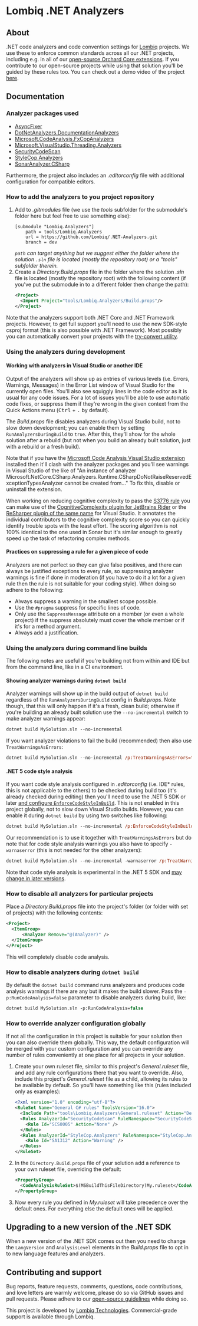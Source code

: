 # Lombiq .NET Analyzers



## About

.NET code analyzers and code convention settings for [Lombiq](https://lombiq.com) projects. We use these to enforce common standards across all our .NET projects, including e.g. in all of our [open-source Orchard Core extensions](https://github.com/Lombiq/Open-Source-Orchard-Core-Extensions). If you contribute to our open-source projects while using that solution you'll be guided by these rules too. You can check out a demo video of the project [here](https://www.youtube.com/watch?v=dtbGRi3Cezs).


## Documentation

### Analyzer packages used

- [AsyncFixer](https://www.nuget.org/packages/AsyncFixer)
- [DotNetAnalyzers.DocumentationAnalyzers](https://www.nuget.org/packages/DotNetAnalyzers.DocumentationAnalyzers/)
- [Microsoft.CodeAnalysis.FxCopAnalyzers](https://www.nuget.org/packages/Microsoft.CodeAnalysis.FxCopAnalyzers/)
- [Microsoft.VisualStudio.Threading.Analyzers](https://www.nuget.org/packages/microsoft.visualstudio.threading.analyzers)
- [SecurityCodeScan](https://www.nuget.org/packages/SecurityCodeScan/)
- [StyleCop.Analyzers](https://www.nuget.org/packages/StyleCop.Analyzers/)
- [SonarAnalyzer.CSharp](https://www.nuget.org/packages/SonarAnalyzer.CSharp/)

Furthermore, the project also includes an *.editorconfig* file with additional configuration for compatible editors.

### How to add the analyzers to you project repository

1. Add to *.gitmodules* file (we use the *tools* subfolder for the submodule's folder here but feel free to use something else):
   ```
   [submodule "Lombiq.Analyzers"]
       path = tools/Lombiq.Analyzers
       url = https://github.com/Lombiq/.NET-Analyzers.git
       branch = dev
   ```
   *`path` can target anything but we suggest either the folder where the solution `.sln` file is located (mostly the repository root) or a "tools" subfolder therein.*
2. Create a *Directory.Build.props* file in the folder where the solution *.sln* file is located (mostly the repository root) with the following content (if you've put the submodule in to a different folder then change the path):
   ```xml
   <Project>
     <Import Project="tools/Lombiq.Analyzers/Build.props"/>
   </Project>
   ```

Note that the analyzers support both .NET Core and .NET Framework projects. However, to get full support you'll need to use the new SDK-style csproj format (this is also possible with .NET Framework). Most possibly you can automatically convert your projects with the [try-convert utility](https://github.com/dotnet/try-convert).

### Using the analyzers during development

#### Working with analyzers in Visual Studio or another IDE

Output of the analyzers will show up as entries of various levels (i.e. Errors, Warnings, Messages) in the Error List window of Visual Studio for the currently open files. You'll also see squiggly lines in the code editor as it is usual for any code issues. For a lot of issues you'll be able to use automatic code fixes, or suppress them if they're wrong in the given context from the Quick Actions menu (<kbd>Ctrl</kbd> + <kbd>.</kbd> by default).

The *Build.props* file disables analyzers during Visual Studio build, not to slow down development; you can enable them by setting `RunAnalyzersDuringBuild` to `true`. After this, they'll show for the whole solution after a rebuild (but not when you build an already built solution, just with a rebuild or a fresh build).

Note that if you have the [Microsoft Code Analysis Visual Studio extension](https://docs.microsoft.com/en-us/visualstudio/code-quality/install-fxcop-analyzers#vsix) installed then it'll clash with the analyzer packages and you'll see warnings in Visual Studio of the like of "An instance of analyzer Microsoft.NetCore.CSharp.Analyzers.Runtime.CSharpDoNotRaiseReservedExceptionTypesAnalyzer cannot be created from..." To fix this, disable or uninstall the extension.

When working on reducing cognitive complexity to pass the [S3776 rule](https://rules.sonarsource.com/csharp/RSPEC-3776) you can make use of the [CognitiveComplexity plugin for JetBrains Rider](https://plugins.jetbrains.com/plugin/12024-cognitivecomplexity) or the [ReSharper plugin of the same name](https://plugins.jetbrains.com/plugin/12391-cognitivecomplexity) for Visual Studio. It annotates the individual contributors to the cognitive complexity score so you can quickly identify trouble spots with the least effort. The scoring algorithm is not 100% identical to the one used in Sonar but it's similar enough to greatly speed up the task of refactoring complex methods.

#### Practices on suppressing a rule for a given piece of code

Analyzers are not perfect so they can give false positives, and there can always be justified exceptions to every rule, so suppressing analyzer warnings is fine if done in moderation (if you have to do it a lot for a given rule then the rule is not suitable for your coding style). When doing so adhere to the following:

- Always suppress a warning in the smallest scope possible.
- Use the `#pragma` suppress for specific lines of code.
- Only use the `SuppressMessage` attribute on a member (or even a whole project) if the suppress absolutely must cover the whole member or if it's for a method argument.
- Always add a justification.

### Using the analyzers during command line builds

The following notes are useful if you're building not from within and IDE but from the command line, like in a CI environment.

#### Showing analyzer warnings during `dotnet build`

Analyzer warnings will show up in the build output of `dotnet build` regardless of the `RunAnalyzersDuringBuild` config in *Build.props*. Note though, that this will only happen if it's a fresh, clean build; otherwise if you're building an already built solution use the `--no-incremental` switch to make analyzer warnings appear:

```ps
dotnet build MySolution.sln --no-incremental
```

If you want analyzer violations to fail the build (recommended) then also use `TreatWarningsAsErrors`:

```ps
dotnet build MySolution.sln --no-incremental /p:TreatWarningsAsErrors=true
```

#### .NET 5 code style analysis

If you want code style analysis configured in *.editorconfig* (i.e. IDE* rules, this is not applicable to the others) to be checked during build too (it's already checked during editing) then you'll need to use the .NET 5 SDK or later [and configure `EnforceCodeStyleInBuild`](https://docs.microsoft.com/en-us/dotnet/fundamentals/code-analysis/overview#code-style-analysis). This is not enabled in this project globally, not to slow down Visual Studio builds. However, you can enable it during `dotnet build` by using two switches like following:

```ps
dotnet build MySolution.sln --no-incremental /p:EnforceCodeStyleInBuild=true /p:RunAnalyzersDuringBuild=true
```

Our recommendation is to use it together with `TreatWarningsAsErrors` but do note that for code style analysis warnings you also have to specify `-warnaserror` (this is not needed for the other analyzers):

```ps
dotnet build MySolution.sln --no-incremental -warnaserror /p:TreatWarningsAsErrors=true /p:EnforceCodeStyleInBuild=true /p:RunAnalyzersDuringBuild=true
```

Note that code style analysis is experimental in the .NET 5 SDK and [may change in later versions](https://github.com/dotnet/roslyn/issues/49044).

### How to disable all analyzers for particular projects

Place a *Directory.Build.props* file into the project's folder (or folder with set of projects) with the following contents:

```xml
<Project>
  <ItemGroup> 
      <Analyzer Remove="@(Analyzer)" /> 
  </ItemGroup>
</Project>
```

This will completely disable code analysis.

### How to disable analyzers during `dotnet build`

By default the `dotnet build` command runs analyzers and produces code analysis warnings if there are any but it makes the build slower. Pass the `-p:RunCodeAnalysis=false` parameter to disable analyzers during build, like:

```ps
dotnet build MySolution.sln -p:RunCodeAnalysis=false
```

### How to override analyzer configuration globally

If not all the configuration in this project is suitable for your solution then you can also override them globally. This way, the default configuration will be merged with your custom configuration and you can override any number of rules conveniently at one place for all projects in your solution.

1. Create your own ruleset file, similar to this project's *General.ruleset* file, and add any rule configurations there that you want to override. Also, include this project's *General.ruleset* file as a child, allowing its rules to be available by default. So you'll have something like this (rules included only as examples):
    ```xml
    <?xml version="1.0" encoding="utf-8"?>
    <RuleSet Name="General C# rules" ToolsVersion="16.0">
      <Include Path="tools\Lombiq.Analyzers\General.ruleset" Action="Default" />
      <Rules AnalyzerId="SecurityCodeScan" RuleNamespace="SecurityCodeScan">
        <Rule Id="SCS0005" Action="None" />
      </Rules>
      <Rules AnalyzerId="StyleCop.Analyzers" RuleNamespace="StyleCop.Analyzers">
        <Rule Id="SA1312" Action="Warning" />
      </Rules>
    </RuleSet>
    ```
2. In the `Directory.Build.props` file of your solution add a reference to your own ruleset file, overriding the default:
    ```xml
    <PropertyGroup>
      <CodeAnalysisRuleSet>$(MSBuildThisFileDirectory)My.ruleset</CodeAnalysisRuleSet>
    </PropertyGroup>
    ```
3. Now every rule you defined in *My.ruleset* will take precedence over the default ones. For everything else the default ones will be applied.


## Upgrading to a new version of the .NET SDK

When a new version of the .NET SDK comes out then you need to change the `LangVersion` and `AnalysisLevel` elements in the *Build.props* file to opt in to new language features and analyzers.


## Contributing and support

Bug reports, feature requests, comments, questions, code contributions, and love letters are warmly welcome, please do so via GitHub issues and pull requests. Please adhere to our [open-source guidelines](https://lombiq.com/open-source-guidelines) while doing so.

This project is developed by [Lombiq Technologies](https://lombiq.com/). Commercial-grade support is available through Lombiq.
